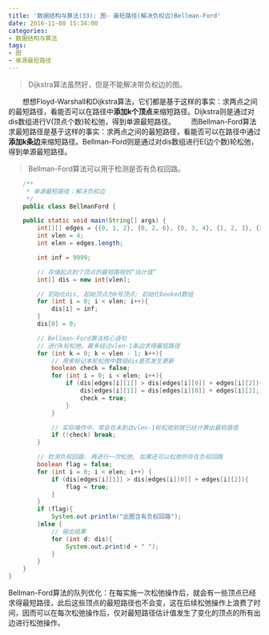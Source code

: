 ```yaml
---
title: '数据结构与算法(33): 图- 最短路径(解决负权边)Bellman-Ford'
date: 2016-11-08 15:34:00
categories:
- 数据结构与算法
tags:
- 图
- 单源最短路径
---
```


>Dijkstra算法虽然好，但是不能解决带负权边的图。

&emsp;&emsp;想想Floyd-Warshall和Dijkstra算法，它们都是基于这样的事实：求两点之间的最短路径，看能否可以在路径中**添加k个顶点**来缩短路径。Dijkstra则是通过对dis数组进行V(顶点个数)轮松弛，得到单源最短路径。
&emsp;&emsp;而Bellman-Ford算法求最短路径是基于这样的事实：求两点之间的最短路径，看能否可以在路径中通过**添加k条边**来缩短路径。Bellman-Ford则是通过对dis数组进行E(边个数)轮松弛，得到单源最短路径。

>Bellman-Ford算法可以用于检测是否有负权回路。

```java
    /**
     * 单源最短路径：解决负权边
     */
    public class BellmanFord {

    public static void main(String[] args) {
        int[][] edges = {{0, 1, 2}, {0, 2, 6}, {0, 3, 4}, {1, 2, 3}, {2, 3, -3}};
        int vlen = 4;
        int elen = edges.length;

        int inf = 9999;

        // 存储起点到个顶点的最短路程的“估计值”
        int[] dis = new int[vlen];

        // 初始化dis, 起始顶点为0号顶点; 初始化booked数组
        for (int i = 0; i < vlen; i++){
            dis[i] = inf;
        }
        dis[0] = 0;

        // Bellman-Ford算法核心语句
        // 进行k轮松弛，最多经过vlen-1条边求得最短路径
        for (int k = 0; k < vlen - 1; k++){
            // 用来标记本轮松弛中数组dis是否发生更新
            boolean check = false;
            for (int i = 0; i < elen; i++){
                if (dis[edges[i][1]] > dis[edges[i][0]] + edges[i][2]){
                    dis[edges[i][1]] = dis[edges[i][0]] + edges[i][2];
                    check = true;
                }
            }

            // 实际操作中，常会在未到达vlen-1轮松弛前就已经计算出最短路径
            if (!check) break;
        }

        // 检测负权回路: 再进行一次松弛, 如果还可以松弛则存在负权回路
        boolean flag = false;
        for (int i = 0; i < elen; i++) {
            if (dis[edges[i][1]] > dis[edges[i][0]] + edges[i][2]){
                flag = true;
            }
        }
        if (flag){
            System.out.println("此图含有负权回路");
        }else {
            // 输出结果
            for (int d: dis){
                System.out.print(d + " ");
            }
        }
    }
}
```

Bellman-Ford算法的队列优化：在每实施一次松弛操作后，就会有一些顶点已经求得最短路径，此后这些顶点的最短路径也不会变，这在后续松弛操作上浪费了时间，因而可以在每次松弛操作后，仅对最短路径估计值发生了变化的顶点的所有出边进行松弛操作。




